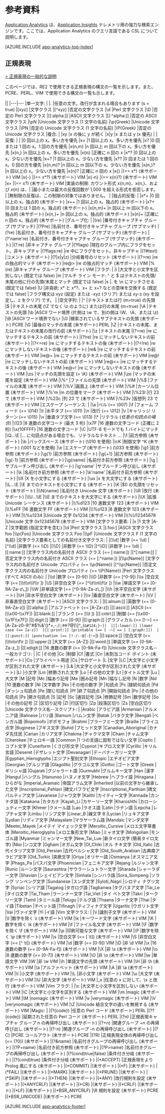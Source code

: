 <properties 
	pageTitle="Application Analytics の参考資料" 
	description="Application Insights の強力な検索ツールである Application Analytics の正規表現。" 
	services="application-insights" 
    documentationCenter=""
	authors="alancameronwills" 
	manager="douge"/>

<tags 
	ms.service="application-insights" 
	ms.workload="tbd" 
	ms.tgt_pltfrm="ibiza" 
	ms.devlang="na" 
	ms.topic="article" 
	ms.date="03/01/2016" 
	ms.author="awills"/>

# 参考資料

[Application Analytics](app-analytics.md) は、[Application Insights](app-insights-overview.md) テレメトリ用の強力な検索エンジンです。ここでは、Application Analytics のクエリ言語である CSL について説明します。



[AZURE.INCLUDE [app-analytics-top-index](../../includes/app-analytics-top-index.md)]

## 正規表現



[> 正規表現の一般的な説明](https://github.com/google/re2/wiki/Syntax)

このページでは、RE2 で使用できる正規表現の構文の一覧を示します。また、PCRE、PERL、VIM で使用できる構文の一覧も示します。

||
|---|---
|単一文字: | 
|. |任意の文字。改行が含まれる場合もあります (s = true) 
|[xyz] |文字クラス 
|[^xyz] |否定の文字クラス 
|\d |Perl 文字クラス 
|\D |否定の Perl 文字クラス 
|[[:alpha:]] |ASCII 文字クラス 
|[[:^alpha:]] |否定の ASCII 文字クラス 
|\pN |Unicode 文字クラス (1 文字の名前) 
|\p{Greek} |Unicode 文字クラス 
|\PN |否定の Unicode 文字クラス (1 文字の名前) 
|\P{Greek} |否定の Unicode 文字クラス 
|複合: |
|xy |x の後に y が続く 
|x&#124;y |x または y (x 優先) 
|
|反復: |
| |0 回以上の x。多い方を優先
|x+ |1 回以上の x。多い方を優先 
|x? |0 回または 1 回の x。1 回の方を優先 
|x{n,m} |n 回以上 m 回以下の x。多い方を優先 
|x{n,} |n 回以上の x。多い方を優先 
|x{n} |正確に n 回の x 
|x*? |0 回以上の x。少ない方を優先 
|x+? |1 回以上の x。少ない方を優先 
|x?? |0 回または 1 回の x。0 回の方を優先 
|x{n,m}? |n 回以上 m 回以下の x。少ない方を優先 
|x{n,}? |n 回以上の x。少ない方を優先 
|x{n}? |正確に n 回の x 
|x{} |(== x*) (未サポート) VIM 
|x{-} |(== x*?) (未サポート) VIM 
|x{-n} |(== x{n}?) (未サポート) VIM 
|x= |(== x?) (未サポート) VIM 
|実装の制限: カウント形式 x{n,m}、x{n,}、および x{n} は、| 
|最小または最大の反復回数が 1,000 を超える形式を拒否します。 | 
|無制限の反復は、この制限の対象ではありません。 | 
|独占的反復: | 
|x*+ |0 回以上の x。独占的 (未サポート) 
|x++ |1 回以上の x。独占的 (未サポート) 
|x?+ |0 回または 1 回の x。独占的 (未サポート) 
|x{n,m}+ |n 回以上 m 回以下の x。独占的 (未サポート) 
|x{n,}+ |n 回以上の x。独占的 (未サポート) 
|x{n}+ |正確に n 回の x。独占的 (未サポート) 
|グループ化: | 
|(re) |番号付きキャプチャ グループ (サブマッチ) 
|(?P<name>re) |名前付き、番号付きキャプチャ グループ (サブマッチ) 
|(?<name>re) |名前付き、番号付きキャプチャ グループ (サブマッチ) (未サポート) 
|(?'name're) |名前付き、番号付きキャプチャ グループ (サブマッチ) (未サポート) 
|(?:re) |非キャプチャ グループ 
|(?flags) |現在のグループ内にフラグをセット。非キャプチャ 
|(?flags:re) |re 中にフラグをセット。非キャプチャ 
|(?#text) |コメント (未サポート) 
|(?&#124;x&#124;y&#124;z) |分岐番号のリセット (未サポート) 
|(?>re) |re の独占的マッチ (未サポート) 
|re@> |re の独占的マッチ (未サポート) VIM 
|%(re) |非キャプチャ グループ (未サポート) VIM 
|フラグ: | 
|i |大文字と小文字を区別しない (既定では false) 
|m |マルチ ライン モード: ^ と $ はテキストの先頭/末尾の他に行の先頭/末尾とマッチ (既定では false) 
|s |. を \\n にマッチさせる (既定では false) 
|U |非貪欲: x* と x*?、x+ と x+? などの意味を交換する (既定では false) 
|フラグ構文は xyz (設定) または -xyz (クリア) または xy-z (xy を設定し、z をクリア) です。 | 
|空文字列: | 
|^ |テキストまたは行 (m=true) の先頭 
|$ |テキストの末尾 (\\Z でなく \\z のように) または行の末尾 (m=true) 
|\\A |テキストの先頭 
|\\b |ASCII ワード境界 (片側は \\w で、別の側は \\W、\\A、または \\z) 
|\\B |ASCII ワード境界でない 
|\\G |検索されているサブテキストの先頭 (未サポート) PCRE 
|\\G |最後のマッチの末尾 (未サポート) PERL 
|\\Z |テキストの末尾、またはテキストの末尾の改行の前 (未サポート) 
|\\z |テキストの末尾 
|(?=re) |re にマッチするテキストの前 (未サポート) 
|(?!re) |re にマッチしないテキストの前 (未サポート) 
|(?<=re) |re にマッチするテキストの後 (未サポート) 
|(?<!re) |re にマッチしないテキストの後 (未サポート) 
|re& |re にマッチするテキストの前 (未サポート) VIM 
|re@= |re にマッチするテキストの前 (未サポート) VIM 
|re@! |re にマッチしないテキストの前 (未サポート) VIM 
|re@<= |re にマッチするテキストの後 (未サポート) VIM 
|re@<! |re にマッチしないテキストの後 (未サポート) VIM 
|\\zs |マッチの先頭を設定 (= \\K) (未サポート) VIM 
|\\ze |マッチの末尾を設定 (未サポート) VIM 
|\\%^ |ファイルの先頭 (未サポート) VIM 
|\\%$ |ファイルの末尾 (未サポート) VIM 
|\\%V |画面上 (未サポート) VIM 
|\\%# |カーソル位置 (未サポート) VIM 
|\\%'m |m の位置をマーク (未サポート) VIM 
|\\%23l |行 23 で (未サポート) VIM 
|\\%23c |列 23 で (未サポート) VIM 
|\\%23v |仮想列 23 で (未サポート) VIM 
|エスケープ シーケンス: | 
|\\a |ベル (== \\007) 
|\\f |フォーム フィード (== \\014) 
|\\t |水平タブ (== \\011) 
|\\n |改行 (== \\012) 
|\\r |キャリッジ リターン (== \\015) 
|\\v |垂直タブ文字 (== \\013) 
|\\* |リテラル (*任意の句読点の場合*) 
|\\123 |8 進数の文字コード (最大 3 桁) 
|\\x7F |16 進数の文字コード (正確に 2 桁) 
|\\x{10FFFF} |16 進数の文字コード 
|\\C |UTF-8 モードでも 1 バイトにマッチ 
|\\Q...\\E |... に句読点がある場合でも、リテラルなテキスト ... 
|\\1 |前方参照 (未サポート) 
|\\b |バックスペース (未サポート) (\\010 を使用) 
|\\cK |制御文字 ^K (未サポート) (\\001 などを使用) 
|\\e |エスケープ (未サポート) (\\033 を使用) 
|\\g1 |前方参照 (未サポート) 
|\\g{1} |前方参照 (未サポート) 
|\\g{+1} |前方参照 (未サポート) 
|\\g{-1} |前方参照 (未サポート) 
|\\g{name} |名前付き前方参照 (未サポート) 
|\\g<name> |サブルーチン呼び出し (未サポート) 
|\\g'name' |サブルーチン呼び出し (未サポート) 
|\\k<name> |名前付き前方参照 (未サポート) 
|\\k'name' |名前付き前方参照 (未サポート) 
|\\lX |X を小文字にする (未サポート) 
|\\ux |x を大文字にする (未サポート) 
|\\L...\\E |\\E までのテキストを小文字にする (未サポート) 
|\\K |$0 の先頭をリセット (未サポート) 
|\\N{name} |名前付き Unicode 文字 (未サポート) 
|\\R |改行 (未サポート) 
|\\U...\\E |\\E までのテキストを大文字にする (未サポート) 
|\\X |拡張 Unicode シーケンス (未サポート) 
|\\%d123 |10 進数文字 123 (未サポート) VIM 
|\\%xFF |16 進数文字 FF (未サポート) VIM 
|\\%o123 |8 進数文字 123 (未サポート) VIM 
|\\%u1234 |Unicode 文字 0x1234 (未サポート) VIM 
|\\%U12345678 |Unicode 文字 0x12345678 (未サポート) VIM 
|文字クラス要素: | 
|x |1 文字 
|A-Z |文字範囲 (指定文字を含む) 
|\d |Perl 文字クラス 
|[:foo:] |ASCII 文字クラス foo 
|\\p{Foo} |Unicode 文字クラス Foo 
|\\pF |Unicode 文字クラス F (1 文字の名前) 
|文字クラス要素としての名前付き文字クラス: | 
|[\\d] |数字 (== \\d) 
|[^\\d] |非数字 (== \\D) 
|[\\D] |非数字 (== \\D) 
|[^\\D] |非数字 (== \\d) 
|[[:name:]] |文字クラス内の名前付き ASCII クラス (== [:name:]) 
|[^[:name:]] |否定文字クラス内の名前付き ASCII クラス (== [:^name:]) 
|[\\p{Name}] |文字クラス内の名前付き Unicode プロパティ (== \\p{Name}) 
|[^\\p{Name}] |否定文字クラス内の名前付き Unicode プロパティ (== \\P{Name}) 
|Perl 文字クラス (すべて ASCII のみ): | 
|\\d |数字 (== [0-9]) 
|\\D |非数字 (== [^0-9]) 
|\\s |空白文字 (== [\\t\\n\\f\\r ]) 
|\\S |非空白文字 (== [^\\t\\n\\f\\r ]) 
|\\w |単語文字 (== [0-9A-Za-z\_]) 
|\\W |非単語文字 (== [^0-9A-Za-z\_]) 
|\\h |水平空白文字 (未サポート) 
|\\H |非水平空白文字 (未サポート) 
|\\v |垂直空白文字 (未サポート) 
|\\V |非垂直空白文字 (未サポート) 
|ASCII 文字クラス: | 
|[[:alnum:]] |英数字 (== [0-9A-Za-z]) 
|[[:alpha:]] |アルファベット (== [A-Za-z]) 
|[[:ascii:]] |ASCII (== [\\x00-\\x7F]) 
|[[:blank:]] |ブランク (== [\\t ]) 
|[[:cntrl:]] |制御 (== [\\x00-\\x1F\\x7F]) 
|[[:digit:]] |数字 (== [0-9]) 
|[[:graph:]] |グラフィカル (== [!-~] == [A-Za-z0-9!"#$%&'()*+,-./:;<=>?@[\\]^\_`{&#124;}~]) 
|[[:lower:]] |lower case (== [a-z]) 
|[[:print:]] |printable (== [ -~] == [ [:graph:]]) 
|[[:punct:]] |punctuation (== [!-/:-@[-`{-~]) 
|[[:space:]] |空白文字 (== [\\t\\n\\v\\f\\r ]) 
|[[:upper:]] |大文字 (== [A-Z]) 
|[[:word:]] |単語文字 (== [0-9A-Za-z\_]) 
|[[:xdigit:]] |16 進数の数字 (== [0-9A-Fa-f]) 
|Unicode 文字クラス名--一般カテゴリ: | 
|C |その他 
|Cc |制御 
|Cf |書式 
|Cn |未割当コード ポイント (未サポート) 
|Co |プライベート用途 
|Cs |サロゲート 
|L |文字 
|LC |大文字と小文字が区別された文字 (未サポート) 
|L& |大文字と小文字が区別された文字 (未サポート) 
|Ll |小文字 
|Lm |修飾された文字 
|Lo |その他の文字 
|Lt |タイトル文字 
|Lu |大文字 
|M |記号 
|Mc |幅あり記号 
|Me |囲み記号 
|Mn |幅なし記号
|N |数字 
|Nd |10 進数の数字
|Nl |文字数字 
|No |その他の数字 
|P |句読点 
|Pc |接続句読点 
|Pd |ダッシュ句読点 
|Pe |閉じ句読点 
|Pf |終了句読点 
|Pi |開始句読点 
|Po |その他の句読点 
|Ps |開き句読点 
|S |記号 
|Sc |通貨記号 
|Sk |修飾記号 
|Sm |数学記号 
|So |その他の記号 
|Z |区切り記号 
|Zl |行区切り 
|Zp |段落区切り 
|Zs |空白区切り
|Unicode 文字クラス名--スクリプト: | 
|Arabic |アラビア語 
|Armenian |アルメニア語 
|Balinese |バリ語 
|Bamum |バムン文字 
|Batak |バタク文字 
|Bengali |ベンガル語 
|Bopomofo |ボポモフォ 
|Brahmi |ブラーフミー文字 
|Braille |ブライユ点字 
|Buginese |ブギス文字 
|Buhid |ブヒッド文字 
|Canadian\_Aboriginal |カナダ先住民 
|Carian |カリア文字 
|Chakma |チャクマ文字 
|Cham |チャム文字 
|Cherokee |チェロキー語 
|Common |1 つの言語に固有ではない文字 
|Coptic |コプト文字 
|Cuneiform |くさび形文字 
|Cypriot |キプロス文字 
|Cyrillic |キリル言語 
|Deseret |デザレット文字 
|Devanagari |デーバナーガリー文字 
|Egyptian\_Hieroglyphs |エジプト聖刻文字 
|Ethiopic |エチオピア文字 
|Georgian |グルジア語 
|Glagolitic |グラゴル文字 
|Gothic |ゴート文字 
|Greek |ギリシャ語 
|Gujarati |グジャラート語 
|Gurmukhi |グルムキー文字 
|Han |漢字 
|Hangul |ハングル 
|Hanunoo |ハヌノオ文字 
|Hebrew |ヘブライ語 
|Hiragana |ひらがな 
|Imperial\_Aramaic |帝国アラム文字 
|Inherited |以前の文字から継承した文字 
|Inscriptional\_Pahlavi |碑文パフラビ文字 
|Inscriptional\_Parthian |碑文パルティア文字 
|Javanese |ジャワ文字 
|Kaithi |カイティー文字 
|Kannada |カンナダ語 
|Katakana |カタカナ
|Kayah\_Li |カヤーリー文字 
|Kharoshthi |カローシュティー文字 
|Khmer |クメール語 
|Lao |ラオス語 
|Latin |ラテン語 
|Lepcha |レプチャ文字 
|Limbu |リンブ文字 
|Linear\_B |線文字 B 
|Lycian |リュキア文字 
|Lydian |リディア文字 
|Malayalam |マラヤーラム語 
|Mandaic |マンダ文字 
|Meetei\_Mayek |メイテイ マイェック文字 
|Meroitic\_Cursive |メロエ文字草書体 
|Meroitic\_Hieroglyphs |メロエ象形文字 
|Miao |ミャオ文字 
|Mongolian |モンゴル語 
|Myanmar |ミャンマー文字 
|New\_Tai\_Lue |新タイロ文字 (簡易タイロ文字) 
|Nko |ンコ文字 
|Ogham |オガム文字 
|Ol\_Chiki |オル チキ文字 
|Old\_Italic |古代イタリア文字 
|Old\_Persian |古代ペルシャ文字 
|Old\_South\_Arabian |古典南アラビア文字 
|Old\_Turkic |突厥文字 
|Oriya |オリヤー語 
|Osmanya |オスマニア文字 
|Phags\_Pa |パスパ文字 
|Phoenician |フェニキア文字
|Rejang |ルジャン文字 
|Runic |ルーン文字 
|Saurashtra |サウラーシュトラー文字 
|Sharada |シャーラダー文字 
|Shavian |シェイビアン文字
|Sinhala |シンハラ語 
|Sora\_Sompeng |ソラング ソンペング文字 
|Sundanese |スンダ文字 
|Syloti\_Nagri |シロティ ナグリ文字 
|Syriac |シリア語 
|Tagalog |タガログ語 
|Tagbanwa |タグバヌア文字 
|Tai\_Le |タイロ文字 
|Tai\_Tham |ラーンナー文字 
|Tai\_Viet |タイ ベト文字 
|Takri |タークリー文字 
|Tamil |タミール語 
|Telugu |テルグ語 
|Thaana |ターナ文字 
|Thai |タイ語 
|Tibetan |チベット語 
|Tifinagh |ティフィナグ文字 
|Ugaritic |ウガリト文字
|Vai |ヴァイ文字 
|Yi |イ語 
|Vim 文字クラス: | 
|\\i |識別子文字 (未サポート) VIM 
|\\I |数字を除く \\i (未サポート) VIM 
|\\k |キーワード文字 (未サポート) VIM 
|\\K |数字を除く \\k (未サポート) VIM 
|\\f |ファイル名文字 (未サポート) VIM 
|\\F |数字を除く \\f (未サポート) VIM 
|\\p |印刷可能な文字 (未サポート) VIM 
|\\P |数字を除く \\p (未サポート) VIM 
|\\s |空白文字 (== [ \\t]) (未サポート) VIM 
|\\S |非空白文字 (== [^ \\t]) (未サポート) VIM 
|\\d |数字 (== [0-9]) VIM 
|\\D |非 \\d VIM 
|\\x |16 進数の数字 (== [0-9A-Fa-f]) (未サポート) VIM 
|\\X |非 \\x (未サポート) VIM 
|\\o |8 進数の数字 (== [0-7]) (未サポート) VIM 
|\\O |非 \\o (未サポート) VIM 
|\\w |単語文字 VIM
|\\W |非 \\w VIM 
|\\h |単語文字の先頭 (未サポート) VIM 
|\\H |非 \\h (未サポート) VIM 
|\\a |アルファベット (未サポート) VIM 
|\\A |非 \\a (未サポート) VIM 
|\\l |小文字 (未サポート) VIM 
|\\L |非小文字 (未サポート) VIM 
|\\u |大文字 (未サポート) VIM 
|\\U |非大文字 (未サポート) VIM 
|\_x |任意の x に対して、\\x と改行 (未サポート) VIM 
|Vim フラグ: | 
|\\c |大文字と小文字を区別しない (未サポート) VIM 
|\\C |大文字と小文字を区別する (未サポート) VIM 
|\\m |magic (未サポート) VIM 
|\\M |nomagic (未サポート) VIM 
|\\v |verymagic (未サポート) VIM 
|\\V |verynomagic (未サポート) VIM 
|\\Z |Unicode 結合文字の違いを無視する (未サポート) VIM
|Magic: | 
|(?{code}) |任意の Perl コード (未サポート) PERL 
|(??{code}) |延期された任意の Perl コード (未サポート) PERL 
|(?n) |正規表現キャプチャ グループ n の再帰呼び出し (未サポート) 
|(?+n) |関連グループ +n の再帰呼び出し (未サポート) 
|(?-n) |関連グループ -n の再帰呼び出し (未サポート) 
|(?C) |PCRE コールアウト (未サポート) PCRE 
|(?R) |正規表現全体の再帰呼び出し (== (?0)) (未サポート) 
|(?&name) |名前付きグループの再帰呼び出し (未サポート) 
|(?P=name) |名前付き前方参照 (未サポート) 
|(?P>name) |名前付きグループの再帰呼び出し (未サポート) 
|(?(cond)true&#124;false) |条件付き分岐 (未サポート) 
|(?(cond)true) |条件付き分岐 (未サポート) 
|(*ACCEPT) |正規表現をより Prolog 風にする (未サポート) 
|(*COMMIT) |(未サポート) 
|(*F) |(未サポート)
|(*FAIL) |(未サポート) 
|(*MARK) |(未サポート)
|(*PRUNE) |(未サポート) 
|(*SKIP) |(未サポート) 
|(*THEN) |(未サポート) 
|(*ANY) |改行規則を設定 (未サポート) 
|(*ANYCRLF) |(未サポート) 
|(*CR) |(未サポート) 
|(*CRLF) |(未サポート) 
|(*LF) |(未サポート) 
|(*BSR\_ANYCRLF) |\\R 規則を設定 (未サポート) PCRE 
|(*BSR\_UNICODE) |(未サポート) PCRE




[AZURE.INCLUDE [app-analytics-footer](../../includes/app-analytics-footer.md)]

<!---HONumber=AcomDC_0309_2016-->